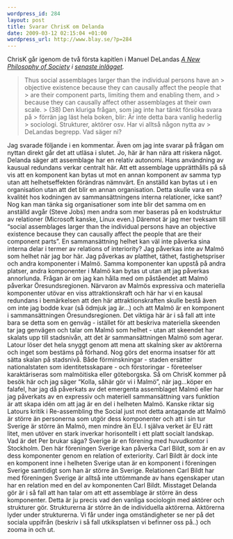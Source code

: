 ```yaml
--- 
wordpress_id: 284 
layout: post
title: Svarar ChrisK om Delanda 
date: 2009-03-12 02:15:04 +01:00 
wordpress_url: http://www.blay.se/?p=284 
---
```


ChrisK går igenom de två första kapitlen i Manuel DeLandas *[A New Philosophy of Society](http://www.christopherkullenberg.se/source/index.php/A_New_Philosophy_of_Society#Chapter_2_-_Assemblages_against_Essences) *i [senaste inlägget](http://christopherkullenberg.se/?p=533)*.*

> Thus social assemblages larger than the individual persons have an > objective existence because they can causally affect the people that > are their component parts, limiting them and enabling them, and > because they can causally affect other assemblages at their own scale. > (38) Den kluriga frågan, som jag inte har tänkt försöka svara på > förrän jag läst hela boken, blir: Är inte detta bara vanlig hederlig > sociologi. Strukturer, aktörer osv. Har vi alltså någon nytta av > DeLandas begrepp. Vad säger ni?

Jag svarade följande i en kommentar. Även om jag inte svarar på frågan om nyttan direkt går det att utläsa i slutet. Jo, här är han nära att riskera något. Delanda säger att assemblage har en relativ autonomi. Hans användning av kausual redundans verkar centralt här. Att ett assemblage upprätthålls på så vis att en komponent kan bytas ut mot en annan komponent av samma typ utan att helhetseffekten förändras nämnvärt. En anställd kan bytas ut i en organisation utan att det blir en annan organisation. Detta skulle vara en kvalitét hos kodningen av sammansättningens interna relationer, icke sant? Nog kan man tänka sig organisationer som inte blir det samma om en anställd avgår (Steve Jobs) men andra som mer baseras på en kodstruktur av relationer (Microsoft kanske, Linux even.) Däremot är jag mer tveksam till “social assemblages larger than the individual persons have an objective existence because they can causally affect the people that are their component parts”. En sammansättning helhet kan väl inte påverka sina interna delar i termer av relations of interiority? Jag påverkas inte av Malmö som helhet när jag bor här. Jag påverkas av platthet, täthet, fastighetspriser och andra komponenter i Malmö. Samma komponenter kan uppstå på andra platser, andra komponenter i Malmö kan bytas ut utan att jag påverkas annorlunda. Frågan är om jag kan hålla med om påståendet att Malmö påverkar Öresundsregionen. Närvaron av Malmös expressiva och materiella komponenter utövar en viss attraktionskraft och här har vi en kausal redundans i bemärkelsen att den här attraktionskraften skulle bestå även om inte jag bodde kvar (så ödmjuk jag är…) och att Malmö är en komponent i sammansättningen Öresundsregionen. Det viktiga här är i så fall att inte bara se detta som en genväg - istället för att beskriva materiella skeenden tar jag genvägen och talar om Malmö som helhet - utan att skeendet har skalats upp till stadsnivån, att det är sammansättningen Malmö som agerar. Latour löser det hela snyggt genom att mena att skalning sker av aktörerna och inget som bestäms på förhand. Nog görs det enorma insatser för att sätta skalan på stadsnivå. Både förminskningar - staden ersätter nationalstaten som identitetsskapare - och förstoringar - företeelser karaktäriseras som malmöitiska eller göteborgska. Så om ChrisK kommer på besök här och jag säger “Kolla, såhär gör vi i Malmö”, när jag…köper en falafel, har jag då påverkats av det emergenta assemblaget Malmö eller har jag påverkats av en expressiv och materiell sammansättning vars funktion är att skapa idén om att jag är en del i helheten Malmö. Kanske riktar sig Latours kritik i Re-assembling the Social just mot detta antagande att Malmö är större än personerna som utgör dess komponenter och att i sin tur Sverige är större än Malmö, men mindre än EU. I själva verket är EU rätt litet, men utöver en stark inverkar horisontellt i ett platt socialt landskap. Vad är det Per brukar säga? Sverige är en förening med huvudkontor i Stockholm. Den här föreningen Sverige kan påverka Carl Bildt, som är en av dess komponenter genom en relation of exteriority. Carl Bildt är dock inte en komponent inne i helheten Sverige utan är en komponent i föreningen Sverige samtidigt som han är större än Sverige. Relationen Carl Bildt har med föreningen Sverige är alltså inte uttömmande av hans egenskaper utan har en relation med en del av komponenten Carl Bildt. Misstaget Delanda gör är i så fall att han talar om att ett assemblage är större än dess komponenter. Detta är ju precis vad den vanliga sociologin med aktörer och strukturer gör. Strukturerna är större än de individuella aktörerna. Aktörerna lyder under strukturerna. Vi får under inga omständigheter se ner på det sociala uppifrån (beskriv i så fall utkiksplatsen vi befinner oss på..) och zooma in och ut. 